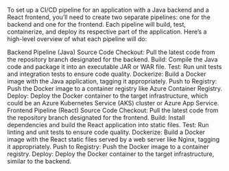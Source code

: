 To set up a CI/CD pipeline for an application with a Java backend and a React frontend, you’ll need to create two separate pipelines: one for the backend and one for the frontend. Each pipeline will build, test, containerize, and deploy its respective part of the application. Here’s a high-level overview of what each pipeline will do:

Backend Pipeline (Java)
Source Code Checkout: Pull the latest code from the repository branch designated for the backend.
Build: Compile the Java code and package it into an executable JAR or WAR file.
Test: Run unit tests and integration tests to ensure code quality.
Dockerize: Build a Docker image with the Java application, tagging it appropriately.
Push to Registry: Push the Docker image to a container registry like Azure Container Registry.
Deploy: Deploy the Docker container to the target infrastructure, which could be an Azure Kubernetes Service (AKS) cluster or Azure App Service.
Frontend Pipeline (React)
Source Code Checkout: Pull the latest code from the repository branch designated for the frontend.
Build: Install dependencies and build the React application into static files.
Test: Run linting and unit tests to ensure code quality.
Dockerize: Build a Docker image with the React static files served by a web server like Nginx, tagging it appropriately.
Push to Registry: Push the Docker image to a container registry.
Deploy: Deploy the Docker container to the target infrastructure, similar to the backend.
